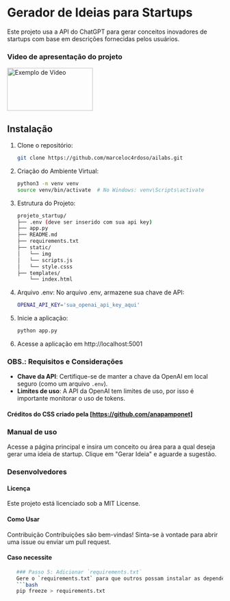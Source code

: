 # Gerador de Ideias para Startups

Este projeto usa a API do ChatGPT para gerar conceitos inovadores de startups com base em descrições fornecidas pelos usuários.
### Video de apresentação do projeto

<a href="[https://www.youtube.com/watch?v=dQw4w9WgXcQ](https://youtu.be/3GFzRlXWTaw)" target="_blank">
  <img src="https://www.youtube.com/watch?v=dQw4w9WgXcQ](https://youtu.be/3GFzRlXWTaw" alt="Exemplo de Vídeo" width="200" height="100" />
</a>

## Instalação

1. Clone o repositório:
   ```bash
   git clone https://github.com/marceloc4rdoso/ailabs.git

2. Criação do Ambiente Virtual:
   ```bash
   python3 -m venv venv
   source venv/bin/activate  # No Windows: venv\Scripts\activate
3. Estrutura do Projeto:
   ```bash
   projeto_startup/
   ├── .env (deve ser inserido com sua api key)
   ├── app.py
   ├── README.md
   ├── requirements.txt
   ├── static/
   │   └── img
   │   └── scripts.js
   │   └── style.csss
   ├── templates/
       └── index.html   
   
4. Arquivo .env: No arquivo .env, armazene sua chave de API:
   ```bash
   OPENAI_API_KEY='sua_openai_api_key_aqui'
5. Inicie a aplicação:
   ```bash
   python app.py
6. Acesse a aplicação em http://localhost:5001  

### OBS.: **Requisitos e Considerações**
- **Chave da API**: Certifique-se de manter a chave da OpenAI em local seguro (como um arquivo `.env`).
- **Limites de uso**: A API da OpenAI tem limites de uso, por isso é importante monitorar o uso de tokens.
#### Créditos do CSS criado pela [https://github.com/anapamponet]
 

### **Manual de uso**
Acesse a página principal e insira um conceito ou área para a qual deseja gerar uma ideia de startup.
Clique em "Gerar Ideia" e aguarde a sugestão.

### Desenvolvedores 
#### Licença
Este projeto está licenciado sob a MIT License.
#### Como Usar
Contribuição
Contribuições são bem-vindas! Sinta-se à vontade para abrir uma issue ou enviar um pull request.
#### Caso necessite
   ```bash   
      ### Passo 5: Adicionar `requirements.txt`
      Gere o `requirements.txt` para que outros possam instalar as dependências com facilidade:
      ```bash
      pip freeze > requirements.txt



